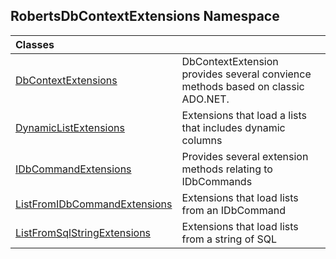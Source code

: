 ## RobertsDbContextExtensions Namespace

| Classes | |
| :--- | :--- |
| [DbContextExtensions](DbContextExtensions 'RobertsDbContextExtensions.DbContextExtensions') | DbContextExtension provides several convience methods based on classic ADO.NET.  |
| [DynamicListExtensions](DynamicListExtensions 'RobertsDbContextExtensions.DynamicListExtensions') | Extensions that load a lists that includes dynamic columns  |
| [IDbCommandExtensions](IDbCommandExtensions 'RobertsDbContextExtensions.IDbCommandExtensions') | Provides several extension methods relating to IDbCommands  |
| [ListFromIDbCommandExtensions](ListFromIDbCommandExtensions 'RobertsDbContextExtensions.ListFromIDbCommandExtensions') | Extensions that load lists from an IDbCommand  |
| [ListFromSqlStringExtensions](ListFromSqlStringExtensions 'RobertsDbContextExtensions.ListFromSqlStringExtensions') | Extensions that load lists from a string of SQL  |
